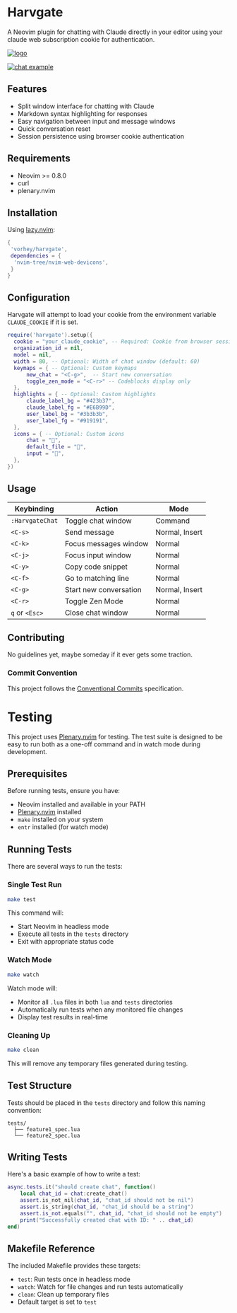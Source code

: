 # Harvgate

A Neovim plugin for chatting with Claude directly in your editor using your claude web subscription cookie for authentication.

[![logo](https://i.postimg.cc/BZ58DKWh/09f5972d-d30f-4d53-8dd7-9b7fdab59b2f.jpg)](https://postimg.cc/t7TCG74P)

[![chat example](https://i.postimg.cc/HLm40CZ5/example.png)](https://postimg.cc/4Y89ZjTN)

## Features
- Split window interface for chatting with Claude
- Markdown syntax highlighting for responses
- Easy navigation between input and message windows
- Quick conversation reset
- Session persistence using browser cookie authentication

## Requirements
- Neovim >= 0.8.0
- curl
- plenary.nvim

## Installation
Using [lazy.nvim](https://github.com/folke/lazy.nvim):
```lua
{
 'vorhey/harvgate',
 dependencies = {
  'nvim-tree/nvim-web-devicons',
 }
}
```

## Configuration


Harvgate will attempt to load your cookie from the environment variable `CLAUDE_COOKIE` if it is set.

```lua
require('harvgate').setup({
  cookie = "your_claude_cookie", -- Required: Cookie from browser session, e.g. sessionKey=sk-ant-sidxx-xxxxxxxxxxxxxxxxxxxxxxxxxxxxxxxx
  organization_id = nil,
  model = nil,
  width = 80, -- Optional: Width of chat window (default: 60)
  keymaps = { -- Optional: Custom keymaps
      new_chat = "<C-g>",  -- Start new conversation
      toggle_zen_mode = "<C-r>" -- Codeblocks display only  
  },
  highlights = { -- Optional: Custom highlights
      claude_label_bg = "#423b37",
      claude_label_fg = "#E6B99D",
      user_label_bg = "#3b3b3b",
      user_label_fg = "#919191",
  },
  icons = { -- Optional: Custom icons
      chat = "󰭹",
      default_file = "",
      input = "",
  },
})
```
## Usage

| Keybinding | Action | Mode |
|-----------|---------|------|
| `:HarvgateChat` | Toggle chat window | Command |
| `<C-s>` | Send message | Normal, Insert |
| `<C-k>` | Focus messages window | Normal |
| `<C-j>` | Focus input window | Normal |
| `<C-y>` | Copy code snippet | Normal |
| `<C-f>` | Go to matching line | Normal |
| `<C-g>` | Start new conversation | Normal, Insert |
| `<C-r>` | Toggle Zen Mode | Normal |
| `q` or `<Esc>` | Close chat window | Normal |


## Contributing

No guidelines yet, maybe someday if it ever gets some traction.

### Commit Convention

This project follows the [Conventional Commits](https://www.conventionalcommits.org/) specification.

# Testing

This project uses [Plenary.nvim](https://github.com/nvim-lua/plenary.nvim) for testing. The test suite is designed to be easy to run both as a one-off command and in watch mode during development.

## Prerequisites

Before running tests, ensure you have:
- Neovim installed and available in your PATH
- [Plenary.nvim](https://github.com/nvim-lua/plenary.nvim) installed
- `make` installed on your system
- `entr` installed (for watch mode)

## Running Tests

There are several ways to run the tests:

### Single Test Run

```bash
make test
```

This command will:
- Start Neovim in headless mode
- Execute all tests in the `tests` directory
- Exit with appropriate status code

### Watch Mode

```bash
make watch
```

Watch mode will:
- Monitor all `.lua` files in both `lua` and `tests` directories
- Automatically run tests when any monitored file changes
- Display test results in real-time

### Cleaning Up

```bash
make clean
```

This will remove any temporary files generated during testing.

## Test Structure

Tests should be placed in the `tests` directory and follow this naming convention:
```
tests/
  ├── feature1_spec.lua
  └── feature2_spec.lua
```

## Writing Tests

Here's a basic example of how to write a test:

```lua
async.tests.it("should create chat", function()
    local chat_id = chat:create_chat()
    assert.is_not_nil(chat_id, "chat_id should not be nil")
    assert.is_string(chat_id, "chat_id should be a string")
    assert.is_not.equals("", chat_id, "chat_id should not be empty")
    print("Successfully created chat with ID: " .. chat_id)
end)
```

## Makefile Reference

The included Makefile provides these targets:
- `test`: Run tests once in headless mode
- `watch`: Watch for file changes and run tests automatically
- `clean`: Clean up temporary files
- Default target is set to `test`

